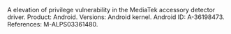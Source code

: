 A elevation of privilege vulnerability in the MediaTek accessory detector driver. Product: Android. Versions: Android kernel. Android ID: A-36198473. References: M-ALPS03361480.
